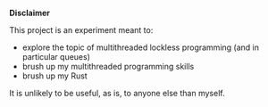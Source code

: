 **Disclaimer**

This project is an experiment meant to:

 - explore the topic of multithreaded lockless programming (and in particular queues)
 - brush up my multithreaded programming skills
 - brush up my Rust

It is unlikely to be useful, as is, to anyone else than myself.

